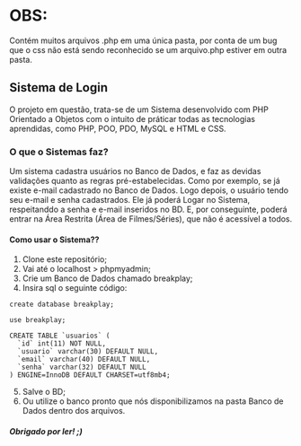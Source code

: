 # OBS:

Contém muitos arquivos .php em uma única pasta, por conta de um bug que o css não está sendo reconhecido se um arquivo.php estiver em outra pasta.

## Sistema de Login

O projeto em questão, trata-se de um Sistema desenvolvido com PHP Orientado a Objetos com o intuito de práticar todas as tecnologias aprendidas, como PHP, POO, PDO, MySQL e HTML e CSS. 

### O que o Sistemas faz?

Um sistema cadastra usuários no Banco de Dados, e faz as devidas validações quanto as regras pré-estabelecidas. Como por exemplo, se já existe e-mail cadastrado no Banco de Dados. Logo depois, o usuário tendo seu e-mail e senha cadastrados. Ele já poderá Logar no Sistema, respeitanddo a senha e e-mail inseridos no BD. E, por conseguinte, poderá entrar na Área Restrita (Área de Filmes/Séries), que não é acessível a todos. 

#### Como usar o Sistema??

1. Clone este repositório;
2. Vai até o localhost > phpmyadmin;
3. Crie um Banco de Dados chamado breakplay;
4. Insira sql o seguinte código: 

~~~~
create database breakplay;

use breakplay;

CREATE TABLE `usuarios` (
  `id` int(11) NOT NULL,
  `usuario` varchar(30) DEFAULT NULL,
  `email` varchar(40) DEFAULT NULL,
  `senha` varchar(32) DEFAULT NULL
) ENGINE=InnoDB DEFAULT CHARSET=utf8mb4;
~~~~

5. Salve o BD;
6. Ou utilize o banco pronto que nós disponibilizamos na pasta Banco de Dados dentro dos arquivos.

##### Obrigado por ler! ;)